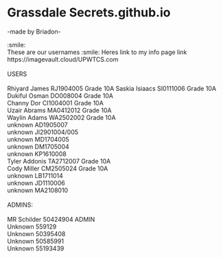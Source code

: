 # Grassdale Secrets.github.io
-made by Briadon-<br>
<div style=“background-color: rgb(50, 50, 50);”>
:smile:<br>These are our usernames :smile:
Heres link to my info page link https://imagevault.cloud/UPWTCS.com<br>
<br>
        USERS<br>
        <br>
Rhiyard James RJ1904005       Grade 10A       
Saskia Isiaacs SI0111006      Grade 10A<br>
Dukiful Osman DO008004        Grade 10A<br>
Channy Dor CI1004001          Grade 10A	<br>
Uzair Abrams MA0412012	      Grade 10A<br>
Waylin Adams WA2502002        Grade 10A<br>
        unknown AD1905007<br>
         unknown JI2901004/005<br>
                unknown MD1704005<br>
             unknown DM1705004<br>
        unknown KP1610008<br>
Tyler Addonis TA2712007		Grade 10A<br>
Cody Miller CM2505024           Grade 10A<br>
             unknown LB1711014<br>
             unknown JD1110006<br>
        unknown MA2108010<br>
<br>
ADMINS:<br>
<br>
MR Schilder 50424904			ADMIN<br>
Unknown 559129<br>
Unknown 50395408<br>
Unknown 50585991<br>
Unknown 55193439<br>
</div>

